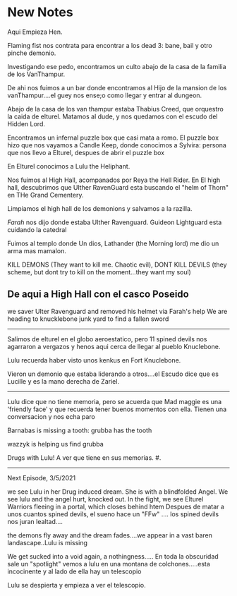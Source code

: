 # New Notes

Aqui Empieza Hen.

Flaming fist nos contrata para encontrar a los dead 3: bane, bail y otro pinche demonio.

Investigando ese pedo, encontramos un culto abajo de la casa de la familia de los VanThampur.

De ahi nos fuimos a un bar donde encontramos al Hijo de la mansion de los vanThampur....el guey nos ense;o como llegar y entrar al dungeon.


Abajo de la casa de los van thampur estaba Thabius Creed, que orquestro la caida de elturel. Matamos al dude, y nos quedamos con el escudo del Hidden Lord.

Encontramos un infernal puzzle box que casi mata a romo.  El puzzle box hizo que nos vayamos a Candle Keep, donde conocimos a Sylvira: persona que nos llevo a Elturel, 
despues de abrir el puzzle box


En Elturel conocimos a Lulu the Heliphant.

Nos fuimos al High Hall, acompanados por Reya the Hell Rider. En El high hall, descubrimos que Ulther RavenGuard esta buscando el "helm of Thorn" en THe Grand Cementery.

Limpiamos el high hall de los demonions y salvamos a la razilla.

*Farah* nos dijo donde estaba Ulther Ravenguard.   Guideon Lightguard esta cuidando la catedral


Fuimos al templo donde Un dios, Lathander (the Morning lord) me dio un arma mas mamalon.

KILL DEMONS (They want to kill me. Chaotic evil), DONT KILL DEVILS (they scheme, but dont try to kill on the moment...they want my soul) 

De aqui a High Hall con el casco Poseido
-----------

we saver Ulter Ravenguard and removed his helmet via Farah's help
We are heading to knucklebone junk yard to find a fallen sword

---

Salimos de elturel en el globo aeroestatico, pero 11 spined devils nos agarraron a vergazos y henos aqui cerca de llegar al pueblo Knuclebone.

Lulu recuerda haber visto unos kenkus en Fort Knuclebone.

Vieron un demonio que estaba liderando a otros....el Escudo dice que es Lucille y es la mano derecha de Zariel.



----

Lulu dice que no tiene memoria, pero se acuerda que Mad maggie es una 'friendly face' y que recuerda tener buenos momentos con ella.
Tienen una conversacion y nos echa paro

Barnabas is missing a tooth:  grubba has the tooth

wazzyk is helping us find grubba

Drugs with Lulu! A ver que tiene en sus memorias.
#. 

-----------
Next Episode,  3/5/2021

we see Lulu in her Drug induced dream. She is with a blindfolded Angel.
We see lulu and the angel hurt, knocked out.
In the fight, we see Elturel Warriors fleeing in a portal, which closes behind htem
Despues de matar a unos cuantos spined devils, el sueno hace un "FFw" .... los spined devils nos juran lealtad.... 

the demons fly away and the dream fades....we appear in a vast baren landascape..Lulu is missing

We get sucked into a void again, a nothingness.....
En toda la obscuridad sale un "spotlight" vemos a lulu en una montana de colchones.....esta incocinente y al lado de ella hay un telescopio

Lulu se despierta y empieza a ver el telescopio.
